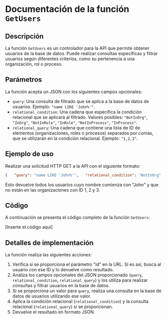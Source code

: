 Documentación de la función `GetUsers`
======================================

Descripción
-----------

La función `GetUsers` es un controlador para la API que permite obtener usuarios de la base de datos. Puede realizar consultas específicas y filtrar usuarios según diferentes criterios, como su pertenencia a una organización, rol o proceso.

Parámetros
----------

La función acepta un JSON con los siguientes campos opcionales:

*   `query`: Una consulta de filtrado que se aplica a la base de datos de usuarios. Ejemplo: `"name LIKE 'John%'"`.
*   `relational_condition`: Una cadena que especifica la condición relacional que se aplicará al filtrado. Valores posibles: `"NotInOrg"`, `"InOrg"`, `"NotInRole"`, `"InRole"`, `"NotInProcess"`, `"InProcess"`.
*   `relational_query`: Una cadena que contiene una lista de ID de elementos (organizaciones, roles o procesos) separados por comas, que se utilizarán en la condición relacional. Ejemplo: `"1,2,3"`.

Ejemplo de uso
--------------

Realizar una solicitud HTTP GET a la API con el siguiente formato:

```json
{   "query": "name LIKE 'John%'",   "relational_condition": "NotInOrg",   "relational_query": "1,2,3" }
```

Esto devuelve todos los usuarios cuyo nombre comienza con "John" y que no están en las organizaciones con ID 1, 2 y 3.

Código
------

A continuación se presenta el código completo de la función `GetUsers`:

\[Inserte el código aquí\]

Detalles de implementación
--------------------------

La función realiza las siguientes acciones:

1.  Verifica si se proporciona el parámetro "id" en la URL. Si es así, busca al usuario con ese ID y lo devuelve como resultado.
2.  Analiza los campos opcionales del JSON proporcionado (`query`, `relational_condition`, `relational_query`) y los utiliza para realizar consultas y filtrar usuarios en la base de datos.
3.  Si se proporciona un valor para `query`, realiza una consulta en la base de datos de usuarios utilizando ese valor.
4.  Aplica la condición relacional (`relational_condition`) y la consulta relacional (`relational_query`) si se proporcionan.
5.  Devuelve el resultado en formato JSON.